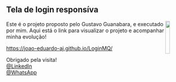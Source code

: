 ## Tela de login responsíva

<img src="https://octodex.github.com/images/baracktocat.jpg" width="15%" align="right">

Este é o projeto proposto pelo Gustavo Guanabara, e executado por mim.
Aqui está o link para visualizar o projeto e acompanhar minha evolução!

https://joao-eduardo-aj.github.io/LoginMQ/

Obrigado pela visita!<br>
[@LinkedIn](https://www.linkedin.com/in/joaoeduardoaj/) <br>
[@WhatsApp](https://wa.me/qr/MV4NC2VANIZRC1)

